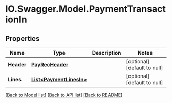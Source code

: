 # IO.Swagger.Model.PaymentTransactionIn
## Properties

Name | Type | Description | Notes
------------ | ------------- | ------------- | -------------
**Header** | [**PayRecHeader**](PayRecHeader.md) |  | [optional] [default to null]
**Lines** | [**List&lt;PaymentLinesIn&gt;**](PaymentLinesIn.md) |  | [optional] [default to null]

[[Back to Model list]](../README.md#documentation-for-models) [[Back to API list]](../README.md#documentation-for-api-endpoints) [[Back to README]](../README.md)

